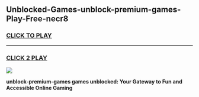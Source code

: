 
## Unblocked-Games-unblock-premium-games-Play-Free-necr8
<h3>
<a href="https://premium76.site?title=unblock-premium-games&ref=10A">CLICK TO PLAY</a></h3>
<hr>

<h3>
<a href="https://premium76.site?title=unblock-premium-games&ref=10A">CLICK 2 PLAY</a>
  
</h3>

<a href="https://premium76.site?title=unblock-premium-games&ref=10A"><img src="https://clearcache.store/games.png"></a>


**unblock-premium-games games unblocked: Your Gateway to Fun and Accessible Online Gaming**
